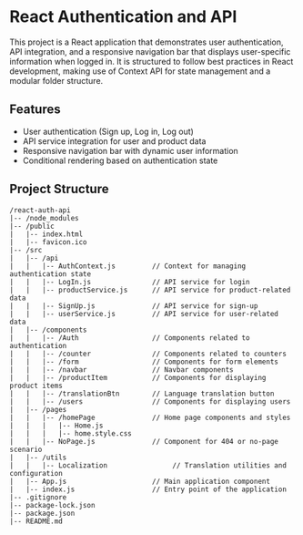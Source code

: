 # React Authentication and API 

This project is a React application that demonstrates user authentication, API integration, and a responsive navigation bar that displays user-specific information when logged in. It is structured to follow best practices in React development, making use of Context API for state management and a modular folder structure.

## Features

- User authentication (Sign up, Log in, Log out)
- API service integration for user and product data
- Responsive navigation bar with dynamic user information
- Conditional rendering based on authentication state

## Project Structure

```plaintext
/react-auth-api
|-- /node_modules
|-- /public
|   |-- index.html
|   |-- favicon.ico
|-- /src
|   |-- /api
|   |   |-- AuthContext.js         // Context for managing authentication state
|   |   |-- LogIn.js               // API service for login
|   |   |-- productService.js      // API service for product-related data
|   |   |-- SignUp.js              // API service for sign-up
|   |   |-- userService.js         // API service for user-related data
|   |-- /components
|   |   |-- /Auth                  // Components related to authentication
|   |   |-- /counter               // Components related to counters
|   |   |-- /form                  // Components for form elements
|   |   |-- /navbar                // Navbar components
|   |   |-- /productItem           // Components for displaying product items
|   |   |-- /translationBtn        // Language translation button
|   |   |-- /users                 // Components for displaying users
|   |-- /pages
|   |   |-- /homePage              // Home page components and styles
|   |   |   |-- Home.js
|   |   |   |-- home.style.css
|   |   |-- NoPage.js              // Component for 404 or no-page scenario
|   |-- /utils
|   |   |-- Localization                // Translation utilities and configuration
|   |-- App.js                     // Main application component
|   |-- index.js                   // Entry point of the application
|-- .gitignore
|-- package-lock.json
|-- package.json
|-- README.md
